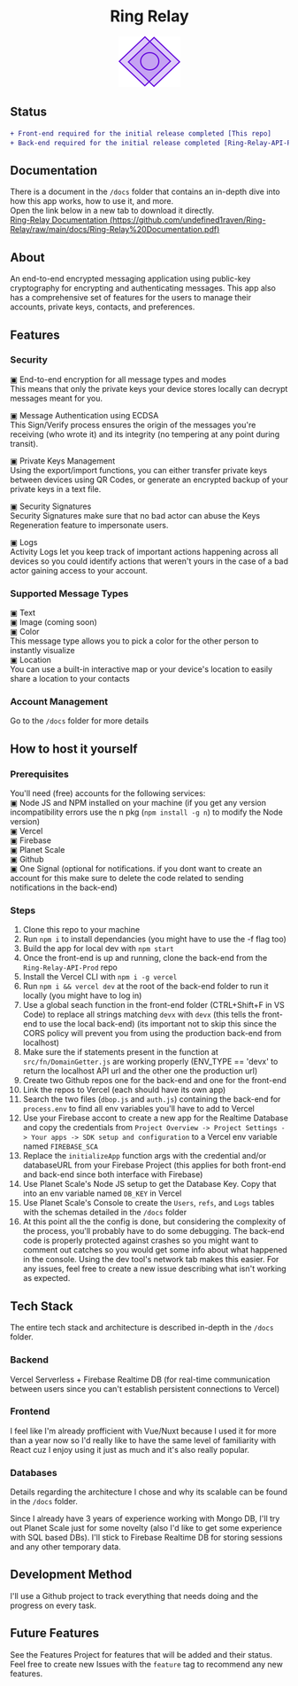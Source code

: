 <h1 align="center">Ring Relay</h1>

<p align="center">
  <img src="src/visual_assets/logoMin.svg"></img>
</p>

## Status
```diff
+ Front-end required for the initial release completed [This repo]
+ Back-end required for the initial release completed [Ring-Relay-API-Prod] +
```

## Documentation
There is a document in the ``/docs`` folder that contains an in-depth dive into how this app works, how to use it, and more. <br>
Open the link below in a new tab to download it directly. <br>
[Ring-Relay Documentation (https://github.com/undefined1raven/Ring-Relay/raw/main/docs/Ring-Relay%20Documentation.pdf)](https://github.com/undefined1raven/Ring-Relay/raw/main/docs/Ring-Relay%20Documentation.pdf)

## About

An end-to-end encrypted messaging application using public-key cryptography for encrypting and authenticating messages. This app also has a comprehensive set of features for the users to manage their accounts, private keys, contacts, and preferences.

## Features

### Security
▣ End-to-end encryption for all message types and modes <br>
This means that only the private keys your device stores locally can decrypt messages meant for you.

▣ Message Authentication using ECDSA <br>
This Sign/Verify process ensures the origin of the messages you're receiving (who wrote it) and its integrity (no tempering at any point during transit).

▣ Private Keys Management <br>
Using the export/import functions, you can either transfer private keys between devices using QR Codes, or generate an encrypted backup of your private keys in a text file.

▣ Security Signatures <br>
Security Signatures make sure that no bad actor can abuse the Keys Regeneration feature to impersonate users.
 
▣ Logs <br>
Activity Logs let you keep track of important actions happening across all devices so you could identify actions that weren't yours in the case of a bad actor gaining access to your account.

### Supported Message Types 
▣ Text <br>
▣ Image (coming soon) <br>
▣ Color <br>
This message type allows you to pick a color for the other person to instantly visualize <br>
▣ Location <br>
You can use a built-in interactive map or your device's location to easily share a location to your contacts

### Account Management
Go to the ``/docs`` folder for more details


## How to host it yourself

### Prerequisites
You'll need (free) accounts for the following services: <br>
▣ Node JS and NPM installed on your machine (if you get any version incompatibility errors use the n pkg (``npm install -g n``) to modify the Node version) <br>
▣ Vercel <br>
▣ Firebase <br>
▣ Planet Scale <br>
▣ Github <br>
▣ One Signal (optional for notifications. if you dont want to create an account for this make sure to delete the code related to sending notifications in the back-end) <br>

### Steps 
1. Clone this repo to your machine <br>
2. Run ``npm i`` to install dependancies (you might have to use the -f flag too) <br>
3. Build the app for local dev with ``npm start`` <br>
4. Once the front-end is up and running, clone the back-end from the ``Ring-Relay-API-Prod`` repo <br>
5. Install the Vercel CLI with ``npm i -g vercel`` <br>
6. Run ``npm i && vercel dev`` at the root of the back-end folder to run it locally (you might have to log in) <br>
7. Use a global seach function in the front-end folder (CTRL+Shift+F in VS Code) to replace all strings matching ``devx`` with ``devx`` (this tells the front-end to use the local back-end) (its important not to skip this since the CORS policy will prevent you from using the production back-end from localhost) <br>
8. Make sure the if statements present in the function at ``src/fn/DomainGetter.js`` are working properly (ENV_TYPE == 'devx' to return the localhost API url and the other one the production url) <br>
9. Create two Github repos one for the back-end and one for the front-end <br>
10. Link the repos to Vercel (each should have its own app) <br>
11. Search the two files (``dbop.js`` and ``auth.js``) containing the back-end for ``process.env`` to find all env variables you'll have to add to Vercel <br>
12. Use your Firebase accont to create a new app for the Realtime Database and copy the credentials from ``Project Overview -> Project Settings -> Your apps -> SDK setup and configuration`` to a Vercel env variable named ``FIREBASE_SCA`` <br>
13. Replace the ``initializeApp`` function args with the credential and/or databaseURL from your Firebase Project (this applies for both front-end and back-end since both interface with Firebase) <br>
14. Use Planet Scale's Node JS setup to get the Database Key. Copy that into an env variable named ``DB_KEY`` in Vercel <br>
15. Use Planet Scale's Console to create the ``Users``, ``refs``, and ``Logs`` tables with the schemas detailed in the ``/docs`` folder <br>
16. At this point all the the config is done, but considering the complexity of the process, you'll probably have to do some debugging. The back-end code is properly protected against crashes so you might want to comment out catches so you would get some info about what happened in the console. Using the dev tool's network tab makes this easier. For any issues, feel free to create a new issue describing what isn't working as expected. 

## Tech Stack

The entire tech stack and architecture is described in-depth in the ``/docs`` folder.

### Backend

Vercel Serverless + Firebase Realtime DB (for real-time communication between users since you can't establish persistent connections to Vercel)

### Frontend

I feel like I'm already profficient with Vue/Nuxt because I used it for more than a year now so I'd really like to have the same level of familiarity with React cuz I enjoy using it just as much and it's also really popular.

### Databases

Details regarding the architecture I chose and why its scalable can be found in the ``/docs`` folder.

Since I already have 3 years of experience working with Mongo DB, I'll try out Planet Scale just for some novelty (also I'd like to get some experience with SQL based DBs). I'll stick to Firebase Realtime DB for storing sessions and any other temporary data.

## Development Method

I'll use a Github project to track everything that needs doing and the progress on every task.

## Future Features
See the Features Project for features that will be added and their status. Feel free to create new Issues with the ``feature`` tag to recommend any new features. 

